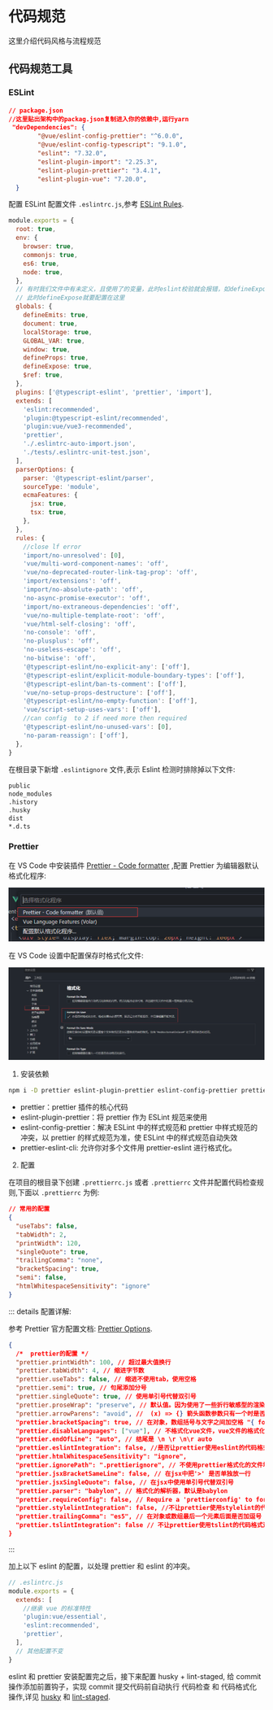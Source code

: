 # 代码规范

这里介绍代码风格与流程规范

## 代码规范工具

### ESLint

```json
// package.json
//这里贴出架构中的packag.json复制进入你的依赖中,运行yarn
 "devDependencies": {
        "@vue/eslint-config-prettier": "^6.0.0",
        "@vue/eslint-config-typescript": "9.1.0",
        "eslint": "7.32.0",
        "eslint-plugin-import": "2.25.3",
        "eslint-plugin-prettier": "3.4.1",
        "eslint-plugin-vue": "7.20.0",
  }

```

配置 ESLint 配置文件 `.eslintrc.js`,参考 [ESLint Rules](https://eslint.bootcss.com/docs/rules/).

```js
module.exports = {
  root: true,
  env: {
    browser: true,
    commonjs: true,
    es6: true,
    node: true,
  },
  // 有时我们文件中有未定义，且使用了的变量，此时eslint校验就会报错，如defineExpose使用是不需要配置的
  // 此时defineExpose就要配置在这里
  globals: {
    defineEmits: true,
    document: true,
    localStorage: true,
    GLOBAL_VAR: true,
    window: true,
    defineProps: true,
    defineExpose: true,
    $ref: true,
  },
  plugins: ['@typescript-eslint', 'prettier', 'import'],
  extends: [
    'eslint:recommended',
    'plugin:@typescript-eslint/recommended',
    'plugin:vue/vue3-recommended',
    'prettier',
    './.eslintrc-auto-import.json',
    './tests/.eslintrc-unit-test.json',
  ],
  parserOptions: {
    parser: '@typescript-eslint/parser',
    sourceType: 'module',
    ecmaFeatures: {
      jsx: true,
      tsx: true,
    },
  },
  rules: {
    //close lf error
    'import/no-unresolved': [0],
    'vue/multi-word-component-names': 'off',
    'vue/no-deprecated-router-link-tag-prop': 'off',
    'import/extensions': 'off',
    'import/no-absolute-path': 'off',
    'no-async-promise-executor': 'off',
    'import/no-extraneous-dependencies': 'off',
    'vue/no-multiple-template-root': 'off',
    'vue/html-self-closing': 'off',
    'no-console': 'off',
    'no-plusplus': 'off',
    'no-useless-escape': 'off',
    'no-bitwise': 'off',
    '@typescript-eslint/no-explicit-any': ['off'],
    '@typescript-eslint/explicit-module-boundary-types': ['off'],
    '@typescript-eslint/ban-ts-comment': ['off'],
    'vue/no-setup-props-destructure': ['off'],
    '@typescript-eslint/no-empty-function': ['off'],
    'vue/script-setup-uses-vars': ['off'],
    //can config  to 2 if need more then required
    '@typescript-eslint/no-unused-vars': [0],
    'no-param-reassign': ['off'],
  },
}
```

在根目录下新增 `.eslintignore` 文件,表示 Eslint 检测时排除掉以下文件:

```
public
node_modules
.history
.husky
dist
*.d.ts
```

### Prettier

在 VS Code 中安装插件 [Prettier - Code formatter](https://marketplace.visualstudio.com/items?itemName=esbenp.prettier-vscode) ,配置 Prettier 为编辑器默认格式化程序:

![默认格式化程序](https://github.com/cfmj/doc-images/blob/main/images/default-format.png?raw=true)

在 VS Code 设置中配置保存时格式化文件:

![格式化文件](https://github.com/cfmj/doc-images/blob/main/images/format.png?raw=true)

1. 安装依赖

```bash
npm i -D prettier eslint-plugin-prettier eslint-config-prettier prettier-eslint-cli
```

- prettier：prettier 插件的核心代码
- eslint-plugin-prettier：将 prettier 作为 ESLint 规范来使用
- eslint-config-prettier：解决 ESLint 中的样式规范和 prettier 中样式规范的冲突，以 prettier 的样式规范为准，使 ESLint 中的样式规范自动失效
- prettier-eslint-cli: 允许你对多个文件用 prettier-eslint 进行格式化。

2. 配置

在项目的根目录下创建 `.prettierrc.js` 或者 `.prettierrc` 文件并配置代码检查规则,下面以 `.prettierrc` 为例:

```json
// 常用的配置
{
  "useTabs": false,
  "tabWidth": 2,
  "printWidth": 120,
  "singleQuote": true,
  "trailingComma": "none",
  "bracketSpacing": true,
  "semi": false,
  "htmlWhitespaceSensitivity": "ignore"
}
```

::: details 配置详解:

参考 Prettier 官方配置文档: [Prettier Options](https://prettier.io/docs/en/options.html).

```json
{
  /*  prettier的配置 */
  "prettier.printWidth": 100, // 超过最大值换行
  "prettier.tabWidth": 4, // 缩进字节数
  "prettier.useTabs": false, // 缩进不使用tab，使用空格
  "prettier.semi": true, // 句尾添加分号
  "prettier.singleQuote": true, // 使用单引号代替双引号
  "prettier.proseWrap": "preserve", // 默认值。因为使用了一些折行敏感型的渲染器（如GitHub comment）而按照markdown文本样式进行折行
  "prettier.arrowParens": "avoid", //  (x) => {} 箭头函数参数只有一个时是否要有小括号。avoid：省略括号
  "prettier.bracketSpacing": true, // 在对象，数组括号与文字之间加空格 "{ foo: bar }"
  "prettier.disableLanguages": ["vue"], // 不格式化vue文件，vue文件的格式化单独设置
  "prettier.endOfLine": "auto", // 结尾是 \n \r \n\r auto
  "prettier.eslintIntegration": false, //是否让prettier使用eslint的代码格式进行校验
  "prettier.htmlWhitespaceSensitivity": "ignore",
  "prettier.ignorePath": ".prettierignore", // 不使用prettier格式化的文件填写在项目的.prettierignore文件中
  "prettier.jsxBracketSameLine": false, // 在jsx中把'>' 是否单独放一行
  "prettier.jsxSingleQuote": false, // 在jsx中使用单引号代替双引号
  "prettier.parser": "babylon", // 格式化的解析器，默认是babylon
  "prettier.requireConfig": false, // Require a 'prettierconfig' to format prettier
  "prettier.stylelintIntegration": false, //不让prettier使用stylelint的代码格式进行校验
  "prettier.trailingComma": "es5", // 在对象或数组最后一个元素后面是否加逗号（在ES5中加尾逗号）
  "prettier.tslintIntegration": false // 不让prettier使用tslint的代码格式进行校验
}
```

:::

加上以下 eslint 的配置，以处理 prettier 和 eslint 的冲突。

```js
// .eslintrc.js
module.exports = {
  extends: [
    //继承 vue 的标准特性
    'plugin:vue/essential',
    'eslint:recommended',
    'prettier',
  ],
  // 其他配置不变
}
```

eslint 和 prettier 安装配置完之后，接下来配置 husky + lint-staged, 给 commit 操作添加前置钩子，实现 commit 提交代码前自动执行 代码检查 和 代码格式化 操作,详见 [husky](./git.html#husky) 和 [lint-staged](./git.html#lint-staged).
